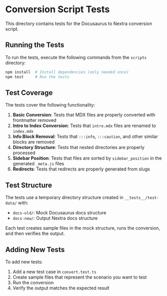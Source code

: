 # Conversion Script Tests

This directory contains tests for the Docusaurus to Nextra conversion script.

## Running the Tests

To run the tests, execute the following commands from the `scripts` directory:

```bash
npm install  # Install dependencies (only needed once)
npm test     # Run the tests
```

## Test Coverage

The tests cover the following functionality:

1. **Basic Conversion**: Tests that MDX files are properly converted with frontmatter removed
2. **Intro to Index Conversion**: Tests that `intro.mdx` files are renamed to `index.mdx`
3. **Info Block Removal**: Tests that `:::info`, `:::caution`, and other similar blocks are removed
4. **Directory Structure**: Tests that nested directories are properly processed
5. **Sidebar Position**: Tests that files are sorted by `sidebar_position` in the generated `_meta.js` files
6. **Redirects**: Tests that redirects are properly generated from slugs

## Test Structure

The tests use a temporary directory structure created in `__tests__/test-data/` with:

-   `docs-old/`: Mock Docusaurus docs structure
-   `docs-new/`: Output Nextra docs structure

Each test creates sample files in the mock structure, runs the conversion, and then verifies the output.

## Adding New Tests

To add new tests:

1. Add a new test case in `convert.test.ts`
2. Create sample files that represent the scenario you want to test
3. Run the conversion
4. Verify the output matches the expected result
